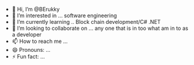 - 👋 Hi, I’m @BErukky
- 👀 I’m interested in ... software engineering 
- 🌱 I’m currently learning .. Block chain development/C# .NET
- 💞️ I’m looking to collaborate on ... any one that is in too what am in to as a developer 
- 📫 How to reach me ... 
- 😄 Pronouns: ...
- ⚡ Fun fact: ...

<!---
BErukky/BErukky is a ✨ special ✨ repository because its `README.md` (this file) appears on your GitHub profile.
You can click the Preview link to take a look at your changes.
--->
